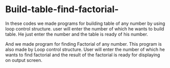 # Build-table-find-factorial-
 
 In these codes we made programs 
 for building table of any number
 by using loop control structure.
 user will enter the number of
 which he wants to build table.
 He just enter the number and 
 the table is ready of his 
 number. 
 
 And we made program for finding 
 Factorial of any number. This 
 program is also made by Loop
 control structure. User will
 enter the number of which he
 wants to find factorial and the 
 result of the factorial is ready
 for displaying on output screen.
